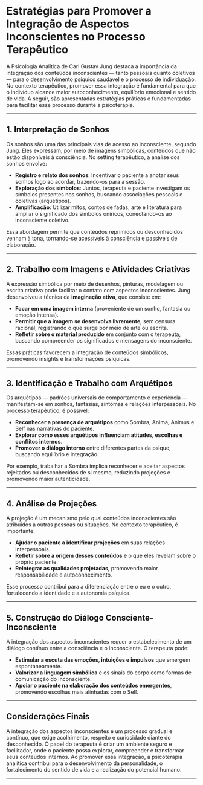 
# Estratégias para Promover a Integração de Aspectos Inconscientes no Processo Terapêutico

A Psicologia Analítica de Carl Gustav Jung destaca a importância da integração dos conteúdos inconscientes — tanto pessoais quanto coletivos — para o desenvolvimento psíquico saudável e o processo de individuação. No contexto terapêutico, promover essa integração é fundamental para que o indivíduo alcance maior autoconhecimento, equilíbrio emocional e sentido de vida. A seguir, são apresentadas estratégias práticas e fundamentadas para facilitar esse processo durante a psicoterapia.

---

## 1. Interpretação de Sonhos

Os sonhos são uma das principais vias de acesso ao inconsciente, segundo Jung. Eles expressam, por meio de imagens simbólicas, conteúdos que não estão disponíveis à consciência. No setting terapêutico, a análise dos sonhos envolve:

- **Registro e relato dos sonhos**: Incentivar o paciente a anotar seus sonhos logo ao acordar, trazendo-os para a sessão.
- **Exploração dos símbolos**: Juntos, terapeuta e paciente investigam os símbolos presentes nos sonhos, buscando associações pessoais e coletivas (arquétipos).
- **Amplificação**: Utilizar mitos, contos de fadas, arte e literatura para ampliar o significado dos símbolos oníricos, conectando-os ao inconsciente coletivo.

Essa abordagem permite que conteúdos reprimidos ou desconhecidos venham à tona, tornando-se acessíveis à consciência e passíveis de elaboração.

---

## 2. Trabalho com Imagens e Atividades Criativas

A expressão simbólica por meio de desenhos, pinturas, modelagem ou escrita criativa pode facilitar o contato com aspectos inconscientes. Jung desenvolveu a técnica da **imaginação ativa**, que consiste em:

- **Focar em uma imagem interna** (proveniente de um sonho, fantasia ou emoção intensa).
- **Permitir que a imagem se desenvolva livremente**, sem censura racional, registrando o que surge por meio de arte ou escrita.
- **Refletir sobre o material produzido** em conjunto com o terapeuta, buscando compreender os significados e mensagens do inconsciente.

Essas práticas favorecem a integração de conteúdos simbólicos, promovendo insights e transformações psíquicas.

---

## 3. Identificação e Trabalho com Arquétipos

Os arquétipos — padrões universais de comportamento e experiência — manifestam-se em sonhos, fantasias, sintomas e relações interpessoais. No processo terapêutico, é possível:

- **Reconhecer a presença de arquétipos** como Sombra, Anima, Animus e Self nas narrativas do paciente.
- **Explorar como esses arquétipos influenciam atitudes, escolhas e conflitos internos**.
- **Promover o diálogo interno** entre diferentes partes da psique, buscando equilíbrio e integração.

Por exemplo, trabalhar a Sombra implica reconhecer e aceitar aspectos rejeitados ou desconhecidos de si mesmo, reduzindo projeções e promovendo maior autenticidade.

---

## 4. Análise de Projeções

A projeção é um mecanismo pelo qual conteúdos inconscientes são atribuídos a outras pessoas ou situações. No contexto terapêutico, é importante:

- **Ajudar o paciente a identificar projeções** em suas relações interpessoais.
- **Refletir sobre a origem desses conteúdos** e o que eles revelam sobre o próprio paciente.
- **Reintegrar as qualidades projetadas**, promovendo maior responsabilidade e autoconhecimento.

Esse processo contribui para a diferenciação entre o eu e o outro, fortalecendo a identidade e a autonomia psíquica.

---

## 5. Construção do Diálogo Consciente-Inconsciente

A integração dos aspectos inconscientes requer o estabelecimento de um diálogo contínuo entre a consciência e o inconsciente. O terapeuta pode:

- **Estimular a escuta das emoções, intuições e impulsos** que emergem espontaneamente.
- **Valorizar a linguagem simbólica** e os sinais do corpo como formas de comunicação do inconsciente.
- **Apoiar o paciente na elaboração dos conteúdos emergentes**, promovendo escolhas mais alinhadas com o Self.

---

## Considerações Finais

A integração dos aspectos inconscientes é um processo gradual e contínuo, que exige acolhimento, respeito e curiosidade diante do desconhecido. O papel do terapeuta é criar um ambiente seguro e facilitador, onde o paciente possa explorar, compreender e transformar seus conteúdos internos. Ao promover essa integração, a psicoterapia analítica contribui para o desenvolvimento da personalidade, o fortalecimento do sentido de vida e a realização do potencial humano.

---
```